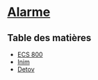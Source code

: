 # [Alarme](../readme.md)

## Table des matières

* [ECS 800](ecs800.md)
* [Inim](Inim.md)
* [Detov](detnov.md)
